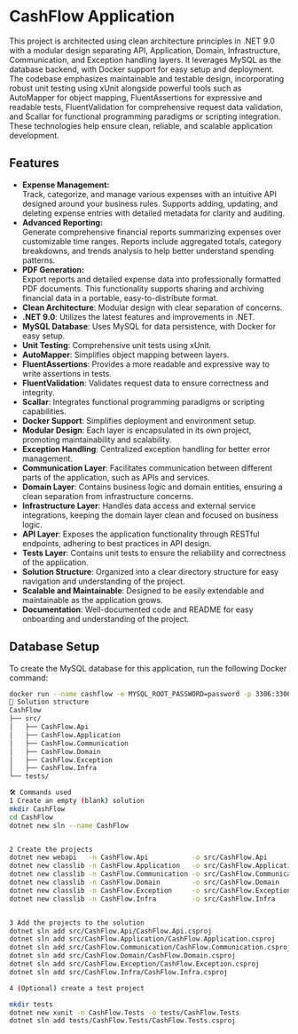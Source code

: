 # CashFlow Application
This project is architected using clean architecture principles in .NET 9.0 with a modular design separating API, Application, Domain, Infrastructure, Communication, and Exception handling layers. It leverages MySQL as the database backend, with Docker support for easy setup and deployment. The codebase emphasizes maintainable and testable design, incorporating robust unit testing using xUnit alongside powerful tools such as AutoMapper for object mapping, FluentAssertions for expressive and readable tests, FluentValidation for comprehensive request data validation, and Scallar for functional programming paradigms or scripting integration. These technologies help ensure clean, reliable, and scalable application development.

## Features

- **Expense Management:**  
  Track, categorize, and manage various expenses with an intuitive API designed around your business rules. Supports adding, updating, and deleting expense entries with detailed metadata for clarity and auditing.
- **Advanced Reporting:**  
  Generate comprehensive financial reports summarizing expenses over customizable time ranges. Reports include aggregated totals, category breakdowns, and trends analysis to help better understand spending patterns.
- **PDF Generation:**  
  Export reports and detailed expense data into professionally formatted PDF documents. This functionality supports sharing and archiving financial data in a portable, easy-to-distribute format.
- **Clean Architecture**: Modular design with clear separation of concerns.
- **.NET 9.0**: Utilizes the latest features and improvements in .NET.
- **MySQL Database**: Uses MySQL for data persistence, with Docker for easy setup.
- **Unit Testing**: Comprehensive unit tests using xUnit.
- **AutoMapper**: Simplifies object mapping between layers.
- **FluentAssertions**: Provides a more readable and expressive way to write assertions in tests.
- **FluentValidation**: Validates request data to ensure correctness and integrity.
- **Scallar**: Integrates functional programming paradigms or scripting capabilities.
- **Docker Support**: Simplifies deployment and environment setup.
- **Modular Design**: Each layer is encapsulated in its own project, promoting maintainability and scalability.
- **Exception Handling**: Centralized exception handling for better error management.
- **Communication Layer**: Facilitates communication between different parts of the application, such as APIs and services.
- **Domain Layer**: Contains business logic and domain entities, ensuring a clean separation from infrastructure concerns.
- **Infrastructure Layer**: Handles data access and external service integrations, keeping the domain layer clean and focused on business logic.
- **API Layer**: Exposes the application functionality through RESTful endpoints, adhering to best practices in API design.
- **Tests Layer**: Contains unit tests to ensure the reliability and correctness of the application.
- **Solution Structure**: Organized into a clear directory structure for easy navigation and understanding of the project.
- **Scalable and Maintainable**: Designed to be easily extendable and maintainable as the application grows.
- **Documentation**: Well-documented code and README for easy onboarding and understanding of the project.


## Database Setup

To create the MySQL database for this application, run the following Docker command:

```bash
docker run --name cashflow -e MYSQL_ROOT_PASSWORD=password -p 3306:3306 -d mysql:latest
📁 Solution structure
CashFlow
├── src/
│   ├── CashFlow.Api
│   ├── CashFlow.Application
│   ├── CashFlow.Communication
│   ├── CashFlow.Domain
│   ├── CashFlow.Exception
│   ├── CashFlow.Infra
└── tests/

🛠 Commands used
1 Create an empty (blank) solution
mkdir CashFlow
cd CashFlow
dotnet new sln --name CashFlow


2 Create the projects
dotnet new webapi   -n CashFlow.Api           -o src/CashFlow.Api
dotnet new classlib -n CashFlow.Application   -o src/CashFlow.Application
dotnet new classlib -n CashFlow.Communication -o src/CashFlow.Communication
dotnet new classlib -n CashFlow.Domain        -o src/CashFlow.Domain
dotnet new classlib -n CashFlow.Exception     -o src/CashFlow.Exception
dotnet new classlib -n CashFlow.Infra         -o src/CashFlow.Infra


3 Add the projects to the solution
dotnet sln add src/CashFlow.Api/CashFlow.Api.csproj
dotnet sln add src/CashFlow.Application/CashFlow.Application.csproj
dotnet sln add src/CashFlow.Communication/CashFlow.Communication.csproj
dotnet sln add src/CashFlow.Domain/CashFlow.Domain.csproj
dotnet sln add src/CashFlow.Exception/CashFlow.Exception.csproj
dotnet sln add src/CashFlow.Infra/CashFlow.Infra.csproj

4 (Optional) create a test project

mkdir tests
dotnet new xunit -n CashFlow.Tests -o tests/CashFlow.Tests
dotnet sln add tests/CashFlow.Tests/CashFlow.Tests.csproj